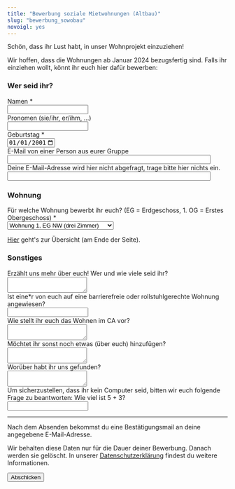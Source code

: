 ```yaml
---
title: "Bewerbung soziale Mietwohnungen (Altbau)"
slug: "bewerbung_sowobau"
novoigl: yes
---
```


<form action="/website/bewerbung_sowobau/send.php" method="post" accept-charset="utf-8">
<p>Schön, dass ihr Lust habt, in unser Wohnprojekt einzuziehen!

Wir hoffen, dass die Wohnungen ab Januar 2024 bezugsfertig sind.
Falls ihr einziehen wollt, könnt ihr euch hier dafür bewerben:</p>

<h3>Wer seid ihr?</h3>
<!--<div class="field">
    <label class="label" for="group_size">Wie viele seid ihr? *</label>
	<div class="control">
        <input type="number" name="group_size" value="" class="input required" required/>
    </div>
</div>-->
<!-- open as many name, pronoun, age and occupation fields as there are group members -->
<div class="field">
    <label class="label" for="full_name">Namen *</label>
	<div class="control has-icons-left">
        <input type="text" name="full_name" value="" class="input required" maxlength="100" required/>
        <span class="icon is-small is-left">
            <i class="icon-user"></i>
        </span>
    </div>
</div>
<div class="field">
    <label class="label" for="pronouns">Pronomen (sie/ihr, er/ihm, ...)</label>
    <div class="control">
        <input class="input" type="text" placeholder="" maxlength="60" name="pronouns">
    </div>
</div>
<div class="field">
    <label class="label" for="age">Geburtstag *</label>
    <div class="control">
        <input class="input required" type="date" id="age" name="age" value="2001-01-01" min="1940-01-01" max="2010-12-31" required />
    </div>
</div>
<div class="field">
    <label class="label" for="email">E-Mail von einer Person aus eurer Gruppe</label>
    <div class="control has-icons-left">
        <input type="email" name="email" value="" class="input required email"
            id="email" size="55" required/>
        <span class="icon is-small is-left">
            <i class="icon-mail-alt"></i>
        </span>
    </div>
</div>
<!-- Schutz vor der Benutzung des Formulars mit Computern. Es ist wird nicht angezeigt. -->
<div class="field extra-field">
    <label class="label" for="mail">Deine E-Mail-Adresse wird hier nicht
    abgefragt, trage bitte hier nichts ein.</label>
    <div class="control has-icons-left">
        <input type="email" name="mail" value="" class="input email"
            id="mail" size="55"/>
    </div>
</div>

<h3>Wohnung</h3>
<div class="field">
    <label class="label" for="apartment">Für welche Wohnung bewerbt ihr euch? (EG = Erdgeschoss, 1. OG = Erstes Obergeschoss) *</label>
	<div class="control">
        <div class="select">
            <select name="apartment">
                <option>Wohnung 1, EG NW (drei Zimmer)</option>
                <option>Wohnung 2, EG SW (drei Zimmer)</option>
                <option>Wohnung 3, EG NO (vier Zimmer )</option>
                <option>Wohnung 4, EG SO (drei Zimmer)</option>
                <option>Wohnung 5, 1. OG NW (drei Zimmer)</option>
                <option>Wohnung 6, 1. OG SW (drei Zimmer)</option>
            </select>
        </div>    </div>
        <p class="help"><a href="/mietwohnraum">Hier</a> geht's zur Übersicht (am Ende der Seite).</p>

</div>

<h3>Sonstiges</h3>
<div class="field">
    <label class="label" for="wer">Erzählt uns mehr über euch! Wer und wie viele seid ihr?
    <div class="control">
        <textarea name="wer" class="textarea" placeholder="" minlength="300" maxlength="1000"></textarea>
    </div>
</div>
<div class="field">
    <label class="label" for="barrier_free">Ist eine*r von euch auf eine barrierefreie oder rollstuhlgerechte Wohnung angewiesen?</label>
    <div class="control">
        <input class="input" type="text" placeholder="" maxlength="60" name="barrier_free">
    </div>
</div>
<!-- <div class="field">
    <label class="label" for="children">Gibt es in eurer Gruppe Kinder, die mit einziehen würden?</label>
    <div class="control">
        <input class="input" type="text" placeholder="" maxlength="60" name="children">
    </div>
</div>-->
<div class="field">
    <label class="label" for="wohnvorstellung">Wie stellt ihr euch das Wohnen im CA vor?</label>
    <div class="control">
        <textarea name="wohnvorstellung" class="textarea" placeholder=""
            maxlength="1000"></textarea>
    </div>
</div>
<div class="field">
    <label class="label" for="sonstiges">Möchtet ihr sonst noch etwas (über euch) hinzufügen?</label>
    <div class="control">
        <textarea name="sonstiges" class="textarea" placeholder=""
            maxlength="1000"></textarea>
    </div>
</div>
<div class="field">
    <label class="label" for="info">Worüber habt ihr uns gefunden?</label>
    <div class="control">
        <textarea name="info" class="textarea" placeholder=""
            maxlength="1000"></textarea>
    </div>
</div>
<div class="field">
    <label class="label" for="spam_protection">Um sicherzustellen, dass ihr kein
    Computer seid, bitten wir euch folgende Frage zu beantworten: Wie viel ist
    5 + 3? </label>
    <div class="spam_protection">
        <input class="input" type="text" placeholder="" maxlength="10" name="spam_protection">
    </div>
</div>
<hr>
<p>Nach dem Absenden bekommst du eine Bestätigungsmail an deine angegebene E-Mail-Adresse.</p>
<p>Wir behalten diese Daten nur für die Dauer deiner Bewerbung. Danach werden sie gelöscht. In unserer <a href="https://collegiumacademicum.de/datenschutz/">Datenschutzerklärung</a> findest du weitere Informationen.</p>
<div class="field">
    <div class="control">
        <label class="sr-only" for="submit"></label>
          <input type="hidden" name="language" value="de">
        <input type="submit" name="submit" value="Abschicken" class="button is-link" id="submit">
    </div>
</div>

</form>
